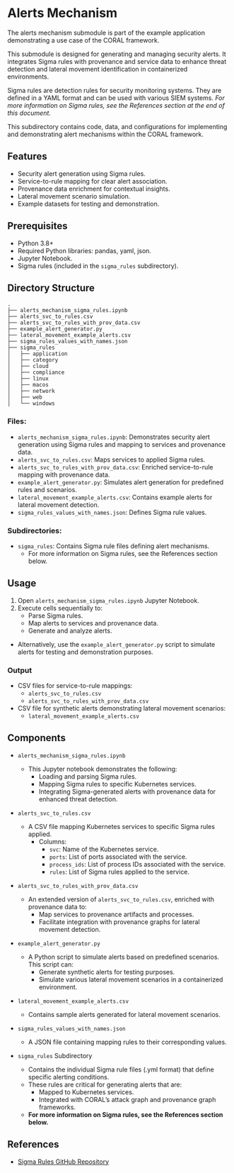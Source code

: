 # Alerts Mechanism

The alerts mechanism submodule is part of the example application demonstrating a use case of the CORAL framework.

This submodule is designed for generating and managing security alerts. It integrates Sigma rules with provenance and service data to enhance threat detection and lateral movement identification in containerized environments.

Sigma rules are detection rules for security monitoring systems. They are defined in a YAML format and can be used with various SIEM systems.
_For more information on Sigma rules, see the References section at the end of this document._

This subdirectory contains code, data, and configurations for implementing and demonstrating alert mechanisms within the CORAL framework. 


## Features
- Security alert generation using Sigma rules.
- Service-to-rule mapping for clear alert association.
- Provenance data enrichment for contextual insights.
- Lateral movement scenario simulation.
- Example datasets for testing and demonstration.


## Prerequisites
- Python 3.8+
- Required Python libraries: pandas, yaml, json.
- Jupyter Notebook.
- Sigma rules (included in the `sigma_rules` subdirectory).


## Directory Structure

```
.
├── alerts_mechanism_sigma_rules.ipynb
├── alerts_svc_to_rules.csv
├── alerts_svc_to_rules_with_prov_data.csv
├── example_alert_generator.py
├── lateral_movement_example_alerts.csv
├── sigma_rules_values_with_names.json
├── sigma_rules
│   ├── application
│   ├── category
│   ├── cloud
│   ├── compliance
│   ├── linux
│   ├── macos
│   ├── network
│   ├── web
│   └── windows
```

### Files:
  - `alerts_mechanism_sigma_rules.ipynb`: Demonstrates security alert generation using Sigma rules and mapping to services and provenance data.
  - `alerts_svc_to_rules.csv`: Maps services to applied Sigma rules.
  - `alerts_svc_to_rules_with_prov_data.csv`: Enriched service-to-rule mapping with provenance data.
  - `example_alert_generator.py`: Simulates alert generation for predefined rules and scenarios.
  - `lateral_movement_example_alerts.csv`: Contains example alerts for lateral movement detection.
  - `sigma_rules_values_with_names.json`: Defines Sigma rule values.

### Subdirectories:
  - `sigma_rules`: Contains Sigma rule files defining alert mechanisms.
    - For more information on Sigma rules, see the References section below.


## Usage

1. Open `alerts_mechanism_sigma_rules.ipynb` Jupyter Notebook.
2. Execute cells sequentially to:
   - Parse Sigma rules. 
   - Map alerts to services and provenance data. 
   - Generate and analyze alerts.

* Alternatively, use the `example_alert_generator.py` script to simulate alerts for testing and demonstration purposes.

### Output

- CSV files for service-to-rule mappings:
  - `alerts_svc_to_rules.csv`
  - `alerts_svc_to_rules_with_prov_data.csv`
- CSV file for synthetic alerts demonstrating lateral movement scenarios:
  - `lateral_movement_example_alerts.csv`


## Components

* `alerts_mechanism_sigma_rules.ipynb`
  * This Jupyter notebook demonstrates the following:
    - Loading and parsing Sigma rules.
    - Mapping Sigma rules to specific Kubernetes services.
    - Integrating Sigma-generated alerts with provenance data for enhanced threat detection.


* `alerts_svc_to_rules.csv`
  * A CSV file mapping Kubernetes services to specific Sigma rules applied.
    - Columns:
      - `svc`: Name of the Kubernetes service.
      - `ports`: List of ports associated with the service.
      - `process_ids`: List of process IDs associated with the service.
      - `rules`: List of Sigma rules applied to the service.


* `alerts_svc_to_rules_with_prov_data.csv`
  * An extended version of `alerts_svc_to_rules.csv`, enriched with provenance data to:
    - Map services to provenance artifacts and processes.
    - Facilitate integration with provenance graphs for lateral movement detection.


* `example_alert_generator.py`
  * A Python script to simulate alerts based on predefined scenarios. This script can:
    - Generate synthetic alerts for testing purposes.
    - Simulate various lateral movement scenarios in a containerized environment.


* `lateral_movement_example_alerts.csv`
  * Contains sample alerts generated for lateral movement scenarios.


* `sigma_rules_values_with_names.json`
  * A JSON file containing mapping rules to their corresponding values.


* `sigma_rules` Subdirectory
  * Contains the individual Sigma rule files (.yml format) that define specific alerting conditions. 
  * These rules are critical for generating alerts that are:
    - Mapped to Kubernetes services.
    - Integrated with CORAL’s attack graph and provenance graph frameworks.
  * **For more information on Sigma rules, see the References section below.** 


## References

* [Sigma Rules GitHub Repository](https://github.com/SigmaHQ/sigma)

